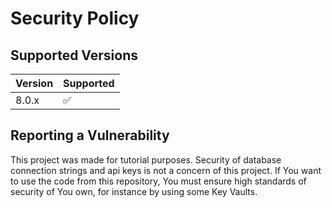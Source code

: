 # Security Policy

## Supported Versions

| Version | Supported          |
| ------- | ------------------ |
| 8.0.x   | :white_check_mark: |

## Reporting a Vulnerability

This project was made for tutorial purposes. Security of database connection strings and api keys is not a concern of this project. If You want to use the code from this repository, You must ensure high standards of security of You own, for instance by using some Key Vaults.
